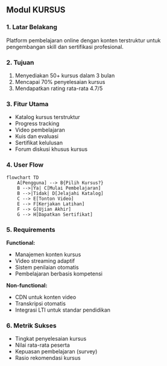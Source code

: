 ## Modul KURSUS

### 1. Latar Belakang
Platform pembelajaran online dengan konten terstruktur untuk pengembangan skill dan sertifikasi profesional.

### 2. Tujuan
1. Menyediakan 50+ kursus dalam 3 bulan
2. Mencapai 70% penyelesaian kursus
3. Mendapatkan rating rata-rata 4.7/5

### 3. Fitur Utama
- Katalog kursus terstruktur
- Progress tracking
- Video pembelajaran
- Kuis dan evaluasi
- Sertifikat kelulusan
- Forum diskusi khusus kursus

### 4. User Flow
```mermaid
flowchart TD
    A[Pengguna] --> B{Pilih Kursus?}
    B -->|Ya| C[Mulai Pembelajaran]
    B -->|Tidak| D[Jelajahi Katalog]
    C --> E[Tonton Video]
    E --> F[Kerjakan Latihan]
    F --> G[Ujian Akhir]
    G --> H[Dapatkan Sertifikat]
```

### 5. Requirements
**Functional:**
- Manajemen konten kursus
- Video streaming adaptif
- Sistem penilaian otomatis
- Pembelajaran berbasis kompetensi

**Non-functional:**
- CDN untuk konten video
- Transkripsi otomatis
- Integrasi LTI untuk standar pendidikan

### 6. Metrik Sukses
- Tingkat penyelesaian kursus
- Nilai rata-rata peserta
- Kepuasan pembelajaran (survey)
- Rasio rekomendasi kursus